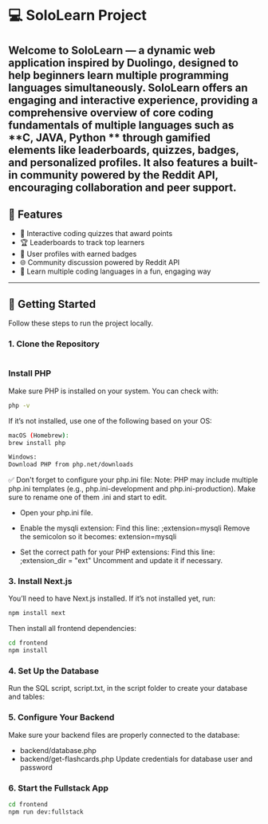 # 💻 SoloLearn Project

Welcome to **SoloLearn** — a dynamic web application inspired by Duolingo, designed to help beginners learn multiple programming languages simultaneously. SoloLearn offers an engaging and interactive experience, providing a comprehensive overview of core coding fundamentals of multiple languages such as **C, JAVA, Python ** through gamified elements like leaderboards, quizzes, badges, and personalized profiles. It also features a built-in community powered by the Reddit API, encouraging collaboration and peer support.
---

## 🚀 Features

- 🎯 Interactive coding quizzes that award points  
- 🏆 Leaderboards to track top learners  
- 👤 User profiles with earned badges  
- 🌐 Community discussion powered by Reddit API  
- 🧠 Learn multiple coding languages in a fun, engaging way  

---

## 🔧 Getting Started

Follow these steps to run the project locally.

### 1. Clone the Repository
```bash
```
###  Install PHP
Make sure PHP is installed on your system. You can check with:
```bash
php -v
```
If it’s not installed, use one of the following based on your OS:

```bash
macOS (Homebrew):
brew install php

Windows:
Download PHP from php.net/downloads
```
✅ Don't forget to configure your php.ini file:
Note: PHP may include multiple php.ini templates (e.g., php.ini-development and php.ini-production). Make sure to rename one of them .ini and start to edit.

- Open your php.ini file.
- Enable the mysqli extension:
Find this line:
;extension=mysqli
Remove the semicolon so it becomes:
extension=mysqli

- Set the correct path for your PHP extensions:
Find this line:
;extension_dir = "ext"
Uncomment and update it if necessary.

### 3. Install Next.js
You’ll need to have Next.js installed. If it’s not installed yet, run:
```bash
npm install next
```
Then install all frontend dependencies:
```bash
cd frontend
npm install
```
### 4. Set Up the Database
Run the SQL script, script.txt, in the script folder to create your database and tables:

### 5. Configure Your Backend
Make sure your backend files are properly connected to the database:
-  backend/database.php 
-  backend/get-flashcards.php
Update credentials for database user and password

### 6. Start the Fullstack App
```bash
cd frontend
npm run dev:fullstack
```
